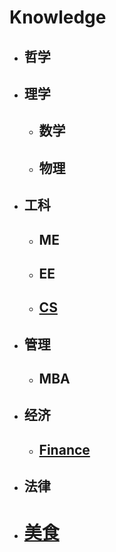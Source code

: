 # Knowledge
* ## 哲学
* ## 理学
    * ## 数学
    * ## 物理
* ## 工科
    * ## ME
    * ## EE
    * ## [CS](https://roy2313.github.io/cs/)
* ## 管理
    * ## MBA
* ## 经济
    * ## [Finance](https://roy2313.github.io/finance/)
* ## 法律

* # [美食](https://roy2313.github.io/food/)
